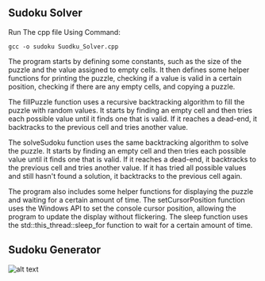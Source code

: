 ## Sudoku Solver

Run The cpp file Using Command:

`gcc -o sudoku Suodku_Solver.cpp`

The program starts by defining some constants, such as the size of the puzzle and the value assigned to empty cells. It then defines some helper functions for printing the puzzle, checking if a value is valid in a certain position, checking if there are any empty cells, and copying a puzzle.

The fillPuzzle function uses a recursive backtracking algorithm to fill the puzzle with random values. It starts by finding an empty cell and then tries each possible value until it finds one that is valid. If it reaches a dead-end, it backtracks to the previous cell and tries another value.

The solveSudoku function uses the same backtracking algorithm to solve the puzzle. It starts by finding an empty cell and then tries each possible value until it finds one that is valid. If it reaches a dead-end, it backtracks to the previous cell and tries another value. If it has tried all possible values and still hasn't found a solution, it backtracks to the previous cell again.

The program also includes some helper functions for displaying the puzzle and waiting for a certain amount of time. The setCursorPosition function uses the Windows API to set the console cursor position, allowing the program to update the display without flickering. The sleep function uses the std::this_thread::sleep_for function to wait for a certain amount of time.

## Sudoku Generator

![alt text](image_path "https://github.com/Sahil-4555/Sudoku_Solver/blob/master/assests/choice.png")


